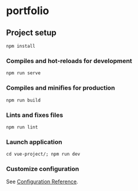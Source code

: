 # portfolio

## Project setup
```
npm install
```

### Compiles and hot-reloads for development
```
npm run serve
```

### Compiles and minifies for production
```
npm run build
```

### Lints and fixes files
```
npm run lint
```

### Launch application
```
cd vue-project/; npm run dev
```

### Customize configuration
See [Configuration Reference](https://cli.vuejs.org/config/).
